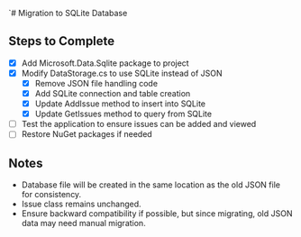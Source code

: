`# Migration to SQLite Database

## Steps to Complete
- [x] Add Microsoft.Data.Sqlite package to project
- [x] Modify DataStorage.cs to use SQLite instead of JSON
  - [x] Remove JSON file handling code
  - [x] Add SQLite connection and table creation
  - [x] Update AddIssue method to insert into SQLite
  - [x] Update GetIssues method to query from SQLite
- [ ] Test the application to ensure issues can be added and viewed
- [ ] Restore NuGet packages if needed

## Notes
- Database file will be created in the same location as the old JSON file for consistency.
- Issue class remains unchanged.
- Ensure backward compatibility if possible, but since migrating, old JSON data may need manual migration.
